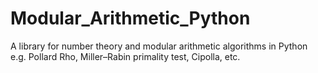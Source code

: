 # Modular_Arithmetic_Python
A library for number theory and modular arithmetic algorithms in Python e.g. Pollard Rho, Miller–Rabin primality test, Cipolla, etc.
